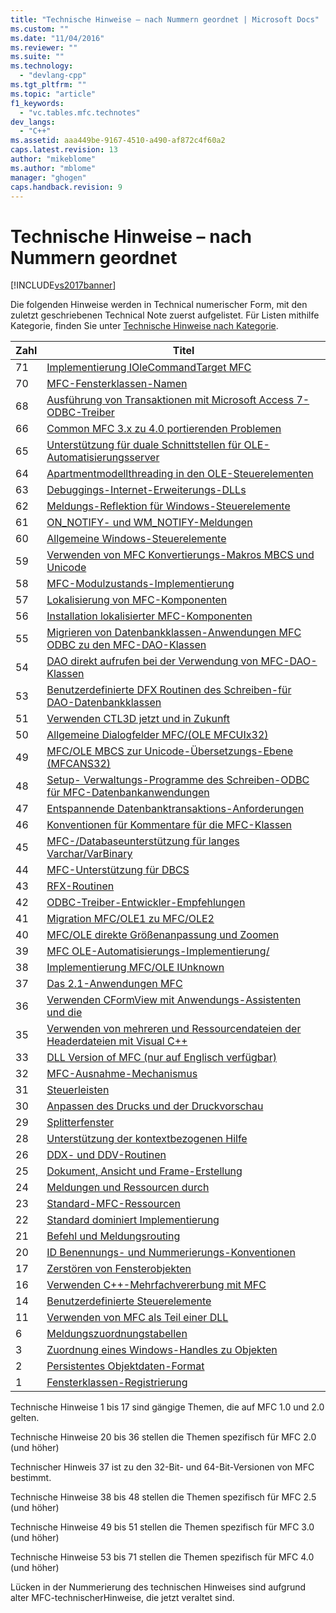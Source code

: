 ```yaml
---
title: "Technische Hinweise – nach Nummern geordnet | Microsoft Docs"
ms.custom: ""
ms.date: "11/04/2016"
ms.reviewer: ""
ms.suite: ""
ms.technology: 
  - "devlang-cpp"
ms.tgt_pltfrm: ""
ms.topic: "article"
f1_keywords: 
  - "vc.tables.mfc.technotes"
dev_langs: 
  - "C++"
ms.assetid: aaa449be-9167-4510-a490-af872c4f60a2
caps.latest.revision: 13
author: "mikeblome"
ms.author: "mblome"
manager: "ghogen"
caps.handback.revision: 9
---
```

# Technische Hinweise – nach Nummern geordnet
[!INCLUDE[vs2017banner](../assembler/inline/includes/vs2017banner.md)]

Die folgenden Hinweise werden in Technical numerischer Form, mit den zuletzt geschriebenen Technical Note zuerst aufgelistet.  Für Listen mithilfe Kategorie, finden Sie unter [Technische Hinweise nach Kategorie](../mfc/technical-notes-by-category.md).  
  
|Zahl|Titel|  
|----------|-----------|  
|71|[Implementierung IOleCommandTarget MFC](../mfc/tn071-mfc-iolecommandtarget-implementation.md)|  
|70|[MFC\-Fensterklassen\-Namen](../mfc/tn070-mfc-window-class-names.md)|  
|68|[Ausführung von Transaktionen mit Microsoft Access 7\-ODBC\-Treiber](../mfc/tn068-performing-transactions-with-the-microsoft-access-7-odbc-driver.md)|  
|66|[Common MFC 3.x zu 4.0 portierenden Problemen](../mfc/tn066-common-mfc-3-x-to-4-0-porting-issues.md)|  
|65|[Unterstützung für duale Schnittstellen für OLE\-Automatisierungsserver](../mfc/tn065-dual-interface-support-for-ole-automation-servers.md)|  
|64|[Apartmentmodellthreading in den OLE\-Steuerelementen](../mfc/tn064-apartment-model-threading-in-activex-controls.md)|  
|63|[Debuggings\-Internet\-Erweiterungs\-DLLs](../mfc/tn063-debugging-internet-extension-dlls.md)|  
|62|[Meldungs\-Reflektion für Windows\-Steuerelemente](../mfc/tn062-message-reflection-for-windows-controls.md)|  
|61|[ON\_NOTIFY\- und WM\_NOTIFY\-Meldungen](../mfc/tn061-on-notify-and-wm-notify-messages.md)|  
|60|[Allgemeine Windows\-Steuerelemente](../mfc/tn060-the-new-windows-common-controls.md)|  
|59|[Verwenden von MFC Konvertierungs\-Makros MBCS und Unicode](../mfc/tn059-using-mfc-mbcs-unicode-conversion-macros.md)|  
|58|[MFC\-Modulzustands\-Implementierung](../mfc/tn058-mfc-module-state-implementation.md)|  
|57|[Lokalisierung von MFC\-Komponenten](../mfc/tn057-localization-of-mfc-components.md)|  
|56|[Installation lokalisierter MFC\-Komponenten](../mfc/tn056-installation-of-localized-mfc-components.md)|  
|55|[Migrieren von Datenbankklassen\-Anwendungen MFC ODBC zu den MFC\-DAO\-Klassen](../mfc/tn055-migrating-mfc-odbc-database-class-applications-to-mfc-dao-classes.md)|  
|54|[DAO direkt aufrufen bei der Verwendung von MFC\-DAO\-Klassen](../mfc/tn054-calling-dao-directly-while-using-mfc-dao-classes.md)|  
|53|[Benutzerdefinierte DFX Routinen des Schreiben\-für DAO\-Datenbankklassen](../mfc/tn053-custom-dfx-routines-for-dao-database-classes.md)|  
|51|[Verwenden CTL3D jetzt und in Zukunft](../mfc/tn051-using-ctl3d-now-and-in-the-future.md)|  
|50|[Allgemeine Dialogfelder MFC\/\(OLE MFCUIx32\)](../mfc/tn050-mfc-ole-common-dialogs-mfcuix32.md)|  
|49|[MFC\/OLE MBCS zur Unicode\-Übersetzungs\-Ebene \(MFCANS32\)](../mfc/tn049-mfc-ole-mbcs-to-unicode-translation-layer-mfcans32.md)|  
|48|[Setup\- Verwaltungs\-Programme des Schreiben\-ODBC für MFC\-Datenbankanwendungen](../mfc/tn048-writing-odbc-setup-and-administration-programs.md)|  
|47|[Entspannende Datenbanktransaktions\-Anforderungen](../mfc/tn047-relaxing-database-transaction-requirements.md)|  
|46|[Konventionen für Kommentare für die MFC\-Klassen](../mfc/tn046-commenting-conventions-for-the-mfc-classes.md)|  
|45|[MFC\-\/Databaseunterstützung für langes Varchar\/VarBinary](../mfc/tn045-mfc-database-support-for-long-varchar-varbinary.md)|  
|44|[MFC\-Unterstützung für DBCS](../mfc/tn044-mfc-support-for-dbcs.md)|  
|43|[RFX\-Routinen](../mfc/tn043-rfx-routines.md)|  
|42|[ODBC\-Treiber\-Entwickler\-Empfehlungen](../mfc/tn042-odbc-driver-developer-recommendations.md)|  
|41|[Migration MFC\/OLE1 zu MFC\/OLE2](../mfc/tn041-mfc-ole1-migration-to-mfc-ole-2.md)|  
|40|[MFC\/OLE direkte Größenanpassung und Zoomen](../mfc/tn040-mfc-ole-in-place-resizing-and-zooming.md)|  
|39|[MFC OLE\-Automatisierungs\-Implementierung\/](../mfc/tn039-mfc-ole-automation-implementation.md)|  
|38|[Implementierung MFC\/OLE IUnknown](../mfc/tn038-mfc-ole-iunknown-implementation.md)|  
|37|[Das 2.1\-Anwendungen MFC](../mfc/tn037-multithreaded-mfc-2-1-applications.md)|  
|36|[Verwenden CFormView mit Anwendungs\-Assistenten und die](../mfc/tn036-using-cformview-with-appwizard-and-classwizard.md)|  
|35|[Verwenden von mehreren und Ressourcendateien der Headerdateien mit Visual C\+\+](../mfc/tn035-using-multiple-resource-files-and-header-files-with-visual-cpp.md)|  
|33|[DLL Version of MFC \(nur auf Englisch verfügbar\)](../mfc/tn033-dll-version-of-mfc.md)|  
|32|[MFC\-Ausnahme\-Mechanismus](../mfc/tn032-mfc-exception-mechanism.md)|  
|31|[Steuerleisten](../mfc/tn031-control-bars.md)|  
|30|[Anpassen des Drucks und der Druckvorschau](../mfc/tn030-customizing-printing-and-print-preview.md)|  
|29|[Splitterfenster](../mfc/tn029-splitter-windows.md)|  
|28|[Unterstützung der kontextbezogenen Hilfe](../mfc/tn028-context-sensitive-help-support.md)|  
|26|[DDX\- und DDV\-Routinen](../mfc/tn026-ddx-and-ddv-routines.md)|  
|25|[Dokument, Ansicht und Frame\-Erstellung](../mfc/tn025-document-view-and-frame-creation.md)|  
|24|[Meldungen und Ressourcen durch](../mfc/tn024-mfc-defined-messages-and-resources.md)|  
|23|[Standard\-MFC\-Ressourcen](../mfc/tn023-standard-mfc-resources.md)|  
|22|[Standard dominiert Implementierung](../mfc/tn022-standard-commands-implementation.md)|  
|21|[Befehl und Meldungsrouting](../mfc/tn021-command-and-message-routing.md)|  
|20|[ID Benennungs\- und Nummerierungs\-Konventionen](../mfc/tn020-id-naming-and-numbering-conventions.md)|  
|17|[Zerstören von Fensterobjekten](../mfc/tn017-destroying-window-objects.md)|  
|16|[Verwenden C\+\+\-Mehrfachvererbung mit MFC](../mfc/tn016-using-cpp-multiple-inheritance-with-mfc.md)|  
|14|[Benutzerdefinierte Steuerelemente](../mfc/tn014-custom-controls.md)|  
|11|[Verwenden von MFC als Teil einer DLL](../mfc/tn011-using-mfc-as-part-of-a-dll.md)|  
|6|[Meldungszuordnungstabellen](../mfc/tn006-message-maps.md)|  
|3|[Zuordnung eines Windows\-Handles zu Objekten](../mfc/tn003-mapping-of-windows-handles-to-objects.md)|  
|2|[Persistentes Objektdaten\-Format](../mfc/tn002-persistent-object-data-format.md)|  
|1|[Fensterklassen\-Registrierung](../mfc/tn001-window-class-registration.md)|  
  
 Technische Hinweise 1 bis 17 sind gängige Themen, die auf MFC 1.0 und 2.0 gelten.  
  
 Technische Hinweise 20 bis 36 stellen die Themen spezifisch für MFC 2.0 \(und höher\)  
  
 Technischer Hinweis 37 ist zu den 32\-Bit\- und 64\-Bit\-Versionen von MFC bestimmt.  
  
 Technische Hinweise 38 bis 48 stellen die Themen spezifisch für MFC 2.5 \(und höher\)  
  
 Technische Hinweise 49 bis 51 stellen die Themen spezifisch für MFC 3.0 \(und höher\)  
  
 Technische Hinweise 53 bis 71 stellen die Themen spezifisch für MFC 4.0 \(und höher\)  
  
 Lücken in der Nummerierung des technischen Hinweises sind aufgrund alter MFC\-technischerHinweise, die jetzt veraltet sind.
